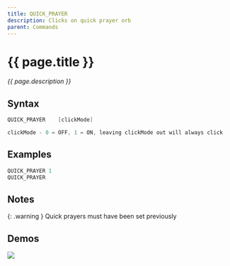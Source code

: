 ```yaml
---
title: QUICK_PRAYER
description: Clicks on quick prayer orb
parent: Commands
---
```


# {{ page.title }}

_{{ page.description }}_

## Syntax

```java
QUICK_PRAYER    [clickMode] 

clickMode - 0 = OFF, 1 = ON, leaving clickMode out will always click

```

## Examples

```java
QUICK_PRAYER 1
QUICK_PRAYER
```

## Notes

{: .warning }
Quick prayers must have been set previously

## Demos

![](https://i.imgur.com/oOFjtej.gif)

